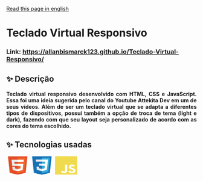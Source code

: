 <a href="README.md" target="_blank">Read this page in english<a/> 

# Teclado Virtual Responsivo

### Link: https://allanbismarck123.github.io/Teclado-Virtual-Responsivo/

## ✨ Descrição

#### <p align="justify">Teclado virtual responsivo desenvolvido com HTML, CSS e JavaScript. Essa foi uma ideia sugerida pelo canal do Youtube Attekita Dev em um de seus vídeos. Além de ser um teclado virtual que se adapta a diferentes tipos de dispositivos, possui também a opção de troca de tema (light e dark), fazendo com que seu layout seja personalizado de acordo com as cores do tema escolhido.</p>


## ✨ Tecnologias usadas
<div style="display: inline_block">
  <img align="center" alt="Allan-HTML" height="50" width="60" src="https://raw.githubusercontent.com/devicons/devicon/master/icons/html5/html5-original.svg">
  <img align="center" alt="Allan-CSS" height="50" width="60" src="https://raw.githubusercontent.com/devicons/devicon/master/icons/css3/css3-original.svg">
  <img align="center" alt="Allan-Js" height="50" width="60" src="https://raw.githubusercontent.com/devicons/devicon/master/icons/javascript/javascript-plain.svg">
</div>
